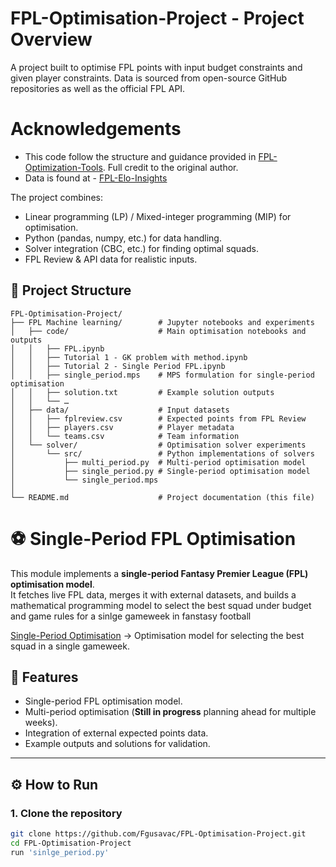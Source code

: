# FPL-Optimisation-Project - Project Overview
A project built to optimise FPL points with input budget constraints and given player constraints. Data is sourced from open-source GitHub repositories as well as the official FPL API. 

# Acknowledgements
- This code follow the structure and guidance provided in [FPL-Optimization-Tools](https://github.com/otheruser/their-repo). Full credit to the original author.
- Data is found at - [FPL-Elo-Insights](https://github.com/olbauday/FPL-Elo-Insights)


The project combines:  
- Linear programming (LP) / Mixed-integer programming (MIP) for optimisation.  
- Python (pandas, numpy, etc.) for data handling.  
- Solver integration (CBC, etc.) for finding optimal squads.  
- FPL Review & API data for realistic inputs.  

## 📂 Project Structure

```text
FPL-Optimisation-Project/
├── FPL Machine learning/        # Jupyter notebooks and experiments
│   ├── code/                    # Main optimisation notebooks and outputs
│   │   ├── FPL.ipynb
│   │   ├── Tutorial 1 - GK problem with method.ipynb
│   │   ├── Tutorial 2 - Single Period FPL.ipynb
│   │   ├── single_period.mps    # MPS formulation for single-period optimisation
│   │   ├── solution.txt         # Example solution outputs
│   │   └── …
│   ├── data/                    # Input datasets
│   │   ├── fplreview.csv        # Expected points from FPL Review
│   │   ├── players.csv          # Player metadata
│   │   └── teams.csv            # Team information
│   └── solver/                  # Optimisation solver experiments
│       └── src/                 # Python implementations of solvers
│           ├── multi_period.py  # Multi-period optimisation model
│           ├── single_period.py # Single-period optimisation model
│           └── single_period.mps
│
└── README.md                    # Project documentation (this file)
```

# ⚽ Single-Period FPL Optimisation

This module implements a **single-period Fantasy Premier League (FPL) optimisation model**.  
It fetches live FPL data, merges it with external datasets, and builds a mathematical programming model to select the best squad under budget and game rules for a sinlge gameweek in fanstasy football 

[Single-Period Optimisation](Single_Period.md) → Optimisation model for selecting the best squad in a single gameweek.



## 🚀 Features
- Single-period FPL optimisation model.  
- Multi-period optimisation (**Still in progress** planning ahead for multiple weeks).  
- Integration of external expected points data.  
- Example outputs and solutions for validation.  

---

## ⚙️ How to Run  

### 1. Clone the repository  
```bash
git clone https://github.com/Fgusavac/FPL-Optimisation-Project.git
cd FPL-Optimisation-Project
run 'sinlge_period.py' 

